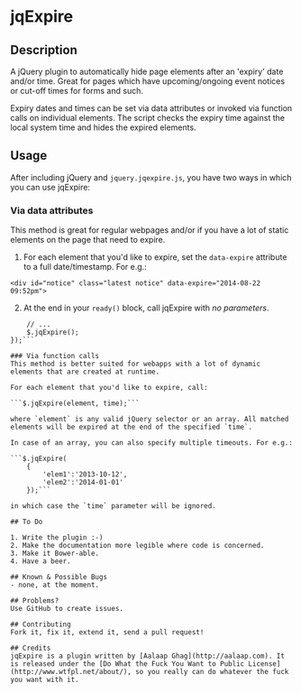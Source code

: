 jqExpire
============

## Description
A jQuery plugin to automatically hide page elements after an 'expiry' date and/or time. Great for pages which have upcoming/ongoing event notices or cut-off times for forms and such.

Expiry dates and times can be set via data attributes or invoked via function calls on individual elements. The script checks the expiry time against the local system time and hides the expired elements.

## Usage
After including jQuery and `jquery.jqexpire.js`, you have two ways in which you can use jqExpire:

### Via data attributes
This method is great for regular webpages and/or if you have a lot of static elements on the page that need to expire.

1. For each element that you'd like to expire, set the `data-expire` attribute to a full date/timestamp. For e.g.:

```
<div id="notice" class="latest notice" data-expire="2014-08-22 09:52pm">
```
2. At the end in your `ready()` block, call jqExpire with *no parameters*.

```$( document ).ready(function() {
    // ...
    $.jqExpire();
});``` 

### Via function calls
This method is better suited for webapps with a lot of dynamic elements that are created at runtime.

For each element that you'd like to expire, call:

```$.jqExpire(element, time);```

where `element` is any valid jQuery selector or an array. All matched elements will be expired at the end of the specified `time`.

In case of an array, you can also specify multiple timeouts. For e.g.:

```$.jqExpire(
    {
        'elem1':'2013-10-12',
        'elem2':'2014-01-01'
    });```

in which case the `time` parameter will be ignored.

## To Do

1. Write the plugin :-)
2. Make the documentation more legible where code is concerned.
3. Make it Bower-able.
4. Have a beer.

## Known & Possible Bugs
- none, at the moment.

## Problems?
Use GitHub to create issues.

## Contributing
Fork it, fix it, extend it, send a pull request!

## Credits
jqExpire is a plugin written by [Aalaap Ghag](http://aalaap.com). It is released under the [Do What the Fuck You Want to Public License](http://www.wtfpl.net/about/), so you really can do whatever the fuck you want with it.